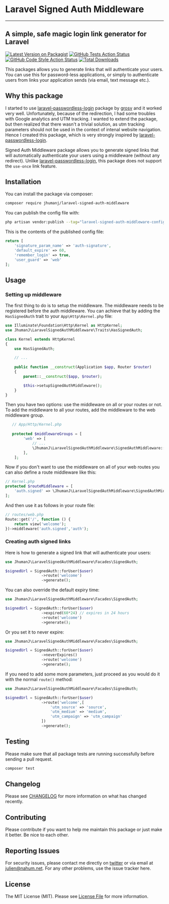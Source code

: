 # Laravel Signed Auth Middleware

---

## A simple, safe magic login link generator for Laravel

[![Latest Version on Packagist](https://img.shields.io/packagist/v/jhumanj/laravel-signed-auth-middleware.svg?style=flat-square)](https://packagist.org/packages/jhumanj/laravel-signed-auth-middleware)
[![GitHub Tests Action Status](https://github.com/jhumanj/laravel-signed-auth-middleware/workflows/Tests/badge.svg)](https://github.com/jhumanj/laravel-signed-auth-middleware/actions?query=workflow%3ATests+branch%3Amaster)
[![GitHub Code Style Action Status](https://img.shields.io/github/workflow/status/jhumanj/laravel-signed-auth-middleware/Check%20&%20fix%20styling?label=code%20style)](https://github.com/jhumanj/laravel-signed-auth-middleware/actions?query=workflow%3A"Check+%26+fix+styling"+branch%3Amaster)
[![Total Downloads](https://img.shields.io/packagist/dt/jhumanj/laravel-signed-auth-middleware.svg?style=flat-square)](https://packagist.org/packages/jhumanj/laravel-signed-auth-middleware)

This packages allows you to generate links that will authenticate your users. You can use this for password-less
applications, or simply to authenticate users from links your application sends (via email, text message etc.).

## Why this package

I started to use [laravel-passwordless-login](https://github.com/grosv/laravel-passwordless-login) package
by [grosv](https://github.com/grosv) and it worked very well. Unfortunately, because of the redirection, I had some
troubles with Google analytics and UTM tracking. I wanted to extend the package, but then realized that there wasn't a
trivial solution, as utm tracking parameters should not be used in the context of intenal website navigation. Hence I
created this package, which is very strongly inspired by
[laravel-passwordless-login](https://github.com/grosv/laravel-passwordless-login).

Signed Auth Middleware package allows you to generate signed links that will automatically authenticate your users using
a middleware (without any redirect).
Unlike [laravel-passwordless-login](https://github.com/grosv/laravel-passwordless-login), this package does not support
the `use-once` link feature.

## Installation

You can install the package via composer:

```bash
composer require jhumanj/laravel-signed-auth-middleware
```

You can publish the config file with:

```bash
php artisan vendor:publish --tag="laravel-signed-auth-middleware-config" 
```

This is the contents of the published config file:

```php
return [
    'signature_param_name' => 'auth-signature', 
    'default_expire' => 60,
    'remember_login' => true,
    'user_guard' => 'web'
];
```

## Usage

### Setting up middleware

The first thing to do is to setup the middleware. The middleware needs to be registered before the auth middleware. You
can achieve that by adding the `HasSignedAuth` trait to your `App\Http\Kernel.php` file:

```php
use Illuminate\Foundation\Http\Kernel as HttpKernel;
use JhumanJ\LaravelSignedAuthMiddleware\Traits\HasSignedAuth;

class Kernel extends HttpKernel
{
    use HasSignedAuth;

    // ... 
    
    public function __construct(Application $app, Router $router)
    {
        parent::__construct($app, $router);

        $this->setupSignedAuthMiddleware();
    }
}
```

Then you have two options: use the middleware on all or your routes or not. To add the middleware to all your routes,
add the middleware to the web middleware group.

```php 
   // App/Http/Kernel.php
   
   protected $middlewareGroups = [
        'web' => [
            // ...
            \JhumanJ\LaravelSignedAuthMiddleware\SignedAuthMiddleware::class,
        ],
    ];
```

Now if you don't want to use the middleware on all of your web routes you can also define a route middleware like this:

```php
// Kernel.php
protected $routeMiddleware = [
    'auth.signed' => \JhumanJ\LaravelSignedAuthMiddleware\SignedAuthMiddleware::class,
];
```

And then use it as follows in your route file:
```php 
// routes/web.php
Route::get('/', function () {
    return view('welcome');
})->middleware('auth.signed','auth');
```

### Creating auth signed links

Here is how to generate a signed link that will authenticate your users:
```php 
use JhumanJ\LaravelSignedAuthMiddleware\Facades\SignedAuth;

$signedUrl = SignedAuth::forUser($user)
                ->route('welcome')
                ->generate();
```
You can also override the default expiry time:
```php 
use JhumanJ\LaravelSignedAuthMiddleware\Facades\SignedAuth;

$signedUrl = SignedAuth::forUser($user)
                ->expired(60*24) // expires in 24 hours
                ->route('welcome')
                ->generate();
```

Or you set it to never expire:
```php 
use JhumanJ\LaravelSignedAuthMiddleware\Facades\SignedAuth;

$signedUrl = SignedAuth::forUser($user)
                ->neverExpires()
                ->route('welcome')
                ->generate();
```

If you need to add some more parameters, just proceed as you would do it with the normal `route()` method:
```php 
use JhumanJ\LaravelSignedAuthMiddleware\Facades\SignedAuth;

$signedUrl = SignedAuth::forUser($user)
                ->route('welcome',[
                    'utm_source' => 'source',
                    'utm_medium' => 'medium',
                    'utm_campaign' => 'utm_campaign'
                ])
                ->generate();
```

## Testing

Please make sure that all package tests are running successfully before sending a pull request.

```bash
composer test
```

## Changelog

Please see [CHANGELOG](CHANGELOG.md) for more information on what has changed recently.

## Contributing

Please contribute if you want to help me maintain this package or just make it better. Be nice to each other.

## Reporting Issues

For security issues, please contact me directly on [twitter](https://twitter.com/JhumanJ) or via email
at [julien@nahum.net](mailto:julien@nahum.net). For any other problems, use the issue tracker here.

## License

The MIT License (MIT). Please see [License File](LICENSE.md) for more information.
